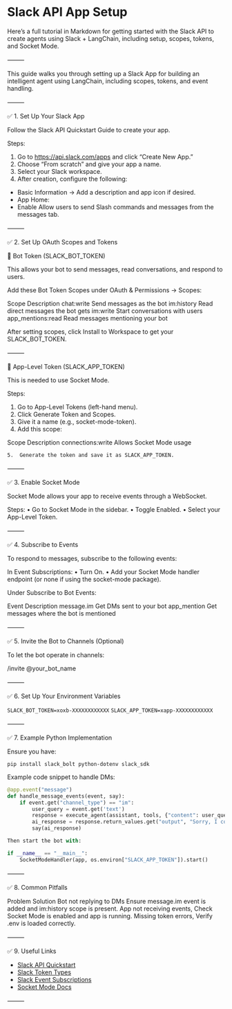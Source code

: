 # Slack API App Setup

Here’s a full tutorial in Markdown for getting started with the Slack API to create agents using Slack + LangChain, including setup, scopes, tokens, and Socket Mode.

⸻

This guide walks you through setting up a Slack App for building an intelligent agent using LangChain, including scopes, tokens, and event handling.

⸻

✅ 1. Set Up Your Slack App

Follow the Slack API Quickstart Guide to create your app.

Steps:
1.	Go to https://api.slack.com/apps and click “Create New App.”
2.	Choose “From scratch” and give your app a name.
3.	Select your Slack workspace.
4.	After creation, configure the following:
  - Basic Information → Add a description and app icon if desired.
  - App Home:
  - Enable Allow users to send Slash commands and messages from the messages tab.

⸻

✅ 2. Set Up OAuth Scopes and Tokens

🔑 Bot Token (SLACK_BOT_TOKEN)

This allows your bot to send messages, read conversations, and respond to users.

Add these Bot Token Scopes under OAuth & Permissions → Scopes:

Scope Description
chat:write	Send messages as the bot
im:history	Read direct messages the bot gets
im:write	Start conversations with users
app_mentions:read	Read messages mentioning your bot

After setting scopes, click Install to Workspace to get your SLACK_BOT_TOKEN.

⸻

🔑 App-Level Token (SLACK_APP_TOKEN)

This is needed to use Socket Mode.

Steps:
1. Go to App-Level Tokens (left-hand menu).
2. Click Generate Token and Scopes.
3. Give it a name (e.g., socket-mode-token).
4. Add this scope:

Scope	Description
connections:write	Allows Socket Mode usage


	5.	Generate the token and save it as SLACK_APP_TOKEN.

⸻

✅ 3. Enable Socket Mode

Socket Mode allows your app to receive events through a WebSocket.

Steps:
	•	Go to Socket Mode in the sidebar.
	•	Toggle Enabled.
	•	Select your App-Level Token.

⸻

✅ 4. Subscribe to Events

To respond to messages, subscribe to the following events:

In Event Subscriptions:
	•	Turn On.
	•	Add your Socket Mode handler endpoint (or none if using the socket-mode package).

Under Subscribe to Bot Events:

Event	Description
message.im	Get DMs sent to your bot
app_mention	Get messages where the bot is mentioned



⸻

✅ 5. Invite the Bot to Channels (Optional)

To let the bot operate in channels:

/invite @your_bot_name



⸻

✅ 6. Set Up Your Environment Variables

`SLACK_BOT_TOKEN=xoxb-XXXXXXXXXXXX`
`SLACK_APP_TOKEN=xapp-XXXXXXXXXXXX`

⸻

✅ 7. Example Python Implementation

Ensure you have:

`pip install slack_bolt python-dotenv slack_sdk`

Example code snippet to handle DMs:
```python
@app.event("message")
def handle_message_events(event, say):
    if event.get("channel_type") == "im":
        user_query = event.get('text')
        response = execute_agent(assistant, tools, {"content": user_query})
        ai_response = response.return_values.get("output", "Sorry, I couldn't process your request.")
        say(ai_response)

Then start the bot with:

if __name__ == "__main__":
    SocketModeHandler(app, os.environ["SLACK_APP_TOKEN"]).start()
```


⸻

✅ 8. Common Pitfalls

Problem	Solution
Bot not replying to DMs	Ensure message.im event is added and im:history scope is present.
App not receiving events, Check Socket Mode is enabled and app is running.
Missing token errors, Verify .env is loaded correctly.



⸻

✅ 9. Useful Links
- [Slack API Quickstart](https://api.slack.com/quickstart)
- [Slack Token Types](https://api.slack.com/concepts/token-types)
- [Slack Event Subscriptions](https://api.slack.com/apis/events-api)
- [Socket Mode Docs](https://api.slack.com/apis/socket-mode)

⸻
